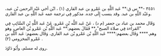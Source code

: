 ٣٤٥١ -** س ق:** عَبد اللَّهِ بن عَمْرو بن عبد القاري (١) ، ابْن أخي عَبْد الرحمن بْن عبد، وعَبْد اللَّهِ بن عبد. وقد ينسب إِلَى جده. مذكور فِي ترجمة عمه عَبد اللَّهِ بن عبد القاري.

وَقَال محمد بن عباد بن جعفر (م د) ، عَنْ عَبد اللَّه بْنِ عَمْرو، عَنْ عَبد اللَّهِ بْنِ السَّائِبِ فِي "القراءة فِي صلاة الصبح"،** فَقَالَ بعضهم:** عَبد اللَّهِ بْن عَمْرو بْن العاص، وهو وهم.**** وَقَال بعضهم:**** عَبد اللَّهِ بْن عَمْرو بْن عبد القاري. وَقَال بعضهم: عَبد اللَّهِ بن عَمْرو المخزومي (٢) .

روى له مسلم، وأَبُو دَاوُدَ.